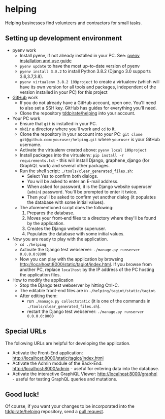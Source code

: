 # helping
Helping businesses find volunteers and contractors for small tasks.
## Setting up development environment
* pyenv work
  * Install pyenv, if not already installed in your PC. See: [pyenv installation and use guide](https://www.ostechnix.com/pyenv-python-version-management-made-easier/)
  * `pyenv update` to have the most up-to-date version of pyenv
  * `pyenv install 3.8.2` to install Python 3.8.2 (Django 3.0 supports 3.6,3.7,3.8).
  * `pyenv virtualenv 3.8.2 109project` to create a virtualenv (which will have its own version for all tools and packages, independent of the version installed in your PC) for this project
* [GitHub](https://github.com) work
  * If you do not already have a GitHub account, open one. You'll need to also set a SSH key. GitHub has guides for everything you'll need.
  * Clone the repository [tddpirate/helping](https://github.com/tddpirate/helping) into your account.
* Your PC work
  * Ensure that `git` is installed in your PC.
  * `mkdir` a directory where you'll work and `cd` to it.
  * Clone the repository in your account into your PC: `git clone git@github.com:youruser/helping.git` where `youruser` is your GitHub username.
  * Activate the virtualenv created above: `pyenv local 109project`
  * Install packages into the virtualenv: `pip install -r requirements.txt` - this will install Django, graphene_django (for GraphQL work) and several other packages.
  * Run the shell script: `./tools/clear_generated_files.sh`:
    * Select Yes to confirm both dialogs.
	* You will be asked to enter an E-mail address.
	* When asked for password, it is the Django website superuser (`admin`) password. You'll be prompted to enter it twice.
	* Then you'll be asked to confirm yet another dialog (it populates the database with some initial values).
  * The aforementioned script does the following:
    1. Prepares the database.
	1. Moves your front-end files to a directory where they'll be found by the application.
	1. Creates the Django website superuser.
	1. Populates the database with some initial values.
* Now you are ready to play with the application.
  * `cd ./helping`
  * Activate the Django test webserver: `./manage.py runserver 0.0.0.0:8000`
  * Now you can play with the application by browsing [http://localhost:8000/static/tagiot/index.html](http://localhost:8000/static/tagiot/index.html). If you browse from another PC, replace `localhost` by the IP address of the PC hosting the application files.
* How to modify the application
  * Stop the Django test webserver by hitting Ctrl-C.
  * The editable front-end files are in `./helping/tagiot/static/tagiot`.
  * After editing them:
    * run `./manage.py collectstatic` (it is one of the commands in `./tools/clear_generated_files.sh`).
	* restart the Django test webserver: `./manage.py runserver 0.0.0.0:8000`

## Special URLs

The following URLs are helpful for developing the application.

* Activate the Front-End application: [http://localhost:8000/static/tagiot/index.html](http://localhost:8000/static/tagiot/index.html)
* Activate the Admin module of the Back-End: [http://localhost:8000/admin](http://localhost:8000/admin) - useful for entering data into the database.
* Activate the interactive GraphiQL Viewer: [http://localhost:8000/graphql](http://localhost:8000/graphql) - useful for testing GraphQL queries and mutations.

## Good luck!
Of course, if you want your changes to be incorporated into the [tddpirate/helping](https://github.com/tddpirate/helping) repository, send a [pull request](https://help.github.com/en/github/collaborating-with-issues-and-pull-requests/about-pull-requests).
